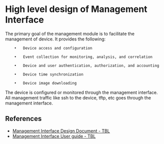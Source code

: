 High level design of Management Interface
============================

The primary goal of the management module is to facilitate the management of device. It provides the following:
```
	•	Device access and configuration

	•	Event collection for monitoring, analysis, and correlation

	•	Device and user authentication, authorization, and accounting

	•	Device time synchronization

	•	Device image downloading
```

The device is configured or monitored through the management interface. All management traffic like
ssh to the device, tftp, etc goes through the management interface.

References
----------
* [Management Interface Design Document - TBL](http://www.openswitch.net/docs/mgmt-intf)
* [Management Interface User guide - TBL](http://www.openswitch.net/docs/mgmt-intf)

